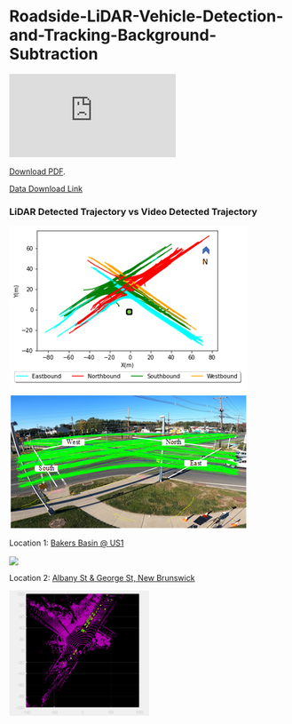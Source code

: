 # Roadside-LiDAR-Vehicle-Detection-and-Tracking-Background-Subtraction

<!-- <image src="./LiDAR_Object_Detection.pdf" type = "application/pdf" /> -->

<object data="https://arxiv.org/ftp/arxiv/papers/2201/2201.04756.pdf" type="application/pdf" width="700px" height="700px">
    <embed src="https://github.com/TeRyZh/Roadside-LiDAR-Vehicle-Detection-and-Tracking-Background-Subtraction/blob/main/LiDAR_Object_Detection.pdf">
        <p> <a href="https://arxiv.org/ftp/arxiv/papers/2201/2201.04756.pdf">Download PDF</a>.</p>
    </embed>
</object>



[Data Download Link](https://drive.google.com/file/d/167fXezNrgCpFmZod3yZwJsxRtyh0HfOx/view?usp=sharing)




### LiDAR Detected Trajectory vs Video Detected Trajectory

![LiDAR Detected Trajectory vs Video Detected Trajectory](https://github.com/TeRyZh/Roadside-LiDAR-Vehicle-Detection-and-Tracking-Background-Subtraction/blob/main/images/LIDAR%20and%20Video%20Trajectory.png?raw=true)

Location 1: [Bakers Basin @ US1](https://www.google.com/maps/place/Bakers+Basin+Rd,+Lawrence+Township,+NJ+08648/@40.2752051,-74.7061749,150m/data=!3m1!1e3!4m5!3m4!1s0x89c3e210ac91a57f:0xcae16bbda8afae4c!8m2!3d40.2742975!4d-74.6985635)

<img align="center" width="50%" src="https://github.com/TeRyZh/Roadside-LiDAR-Vehicle-Detection-and-Tracking-Background-Subtraction/blob/main/images/BakersBasin_LiDAR_Detection.gif">

Location 2: [Albany St & George St, New Brunswick](https://www.google.com/maps/place/Albany+St+%26+George+St,+New+Brunswick,+NJ+08901/data=!4m2!3m1!1s0x89c3c6517121901d:0xdde5d4f0994007a?sa=X&ved=2ahUKEwiw0ouEkaT3AhVK3KQKHdlzBuIQ8gF6BAgCEAE)

<img align="center" width="50%" src="https://raw.githubusercontent.com/TeRyZh/Roadside-LiDAR-Vehicle-Detection-and-Tracking-Background-Subtraction/main/images/George%40Albany.gif">

